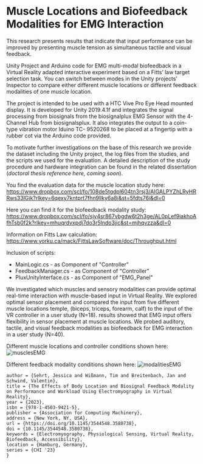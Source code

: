# Muscle Locations and Biofeedback Modalities for EMG Interaction

This research presents results that indicate that input performance can be improved by presenting muscle tension as simultaneous tactile and visual feedback.

Unity Project and Arduino code for EMG multi-modal biofeedback in a Virtual Reality adapted interactive experiment based on a Fitts’ law target selection task. You can switch between modes in the Unity projects' Inspector to compare either different muscle locations or different feedback modalities of one muscle location.

The project is intended to be used with a HTC Vive Pro Eye Head mounted display. It is developed for Unity 2019.4.1f and integrates the signal processing from biosignals from the biosignalplux EMG Sensor with the 4-Channel Hub from biosignalsplux. It also integrates the output to a coin-type vibration motor Iduino TC-
9520268 to be placed at a fingertip with a rubber cot via the Arduino code provided. 

To motivate further investigations on the base of this research we provide the dataset including the Unity project, the log files from the studies, and the scripts we used for the evaluation. 
A detailed description of the study procedure and hardware integration can be found in the related dissertation (*doctoral thesis reference here, coming soon*).

You find the evaluation data for the muscle location study here: https://www.dropbox.com/scl/fo/108de5tgdpl604tn3rsj3/AIGALPYZhLRyHRRws33lGik?rlkey=6qexy7kntprt7fhn9llky6a8i&st=5fdts76i&dl=0

Here you can find it for the biofeedback modality study: https://www.dropbox.com/scl/fo/sjy4sr867vbgdw6t2h3ge/AL0pLef9iakhoAfhTsb0f2k?rlkey=mhuqrdvxpdj7do3r5lndo3jic&st=mjhqvzza&dl=0

Information on Fitts Law calculation: https://www.yorku.ca/mack/FittsLawSoftware/doc/Throughput.html 

Inclusion of scripts:
- MainLogic.cs - as Component of "Controller"
- FeedbackManager.cs - as Component of "Controller"
- PluxUnityInterface.cs - as Component of "EMG_Panel"

We investigated which muscles and sensory modalities can provide optimal real-time interaction with muscle-based input in Virtual Reality. 
We explored optimal sensor placement and compared the input from five different muscle locations temple, (biceps, triceps, forearm, calf) to the input of the VR controller in a user study (N=18). results showed that EMG input offers flexibility in sensor placement at muscle locations. We probed auditory, tactile, and visual feedback modalities as biofeedback for EMG interaction in a user study (N=40).  

Different muscle locations and controller conditions shown here:
![musclesEMG](https://github.com/user-attachments/assets/f7145b49-604a-4fa5-bfb2-121fd240810a)

Different feedback modality conditions shown here:
![modalitiesEMG](https://github.com/user-attachments/assets/e6bdddb4-69be-48ef-9bc7-5debe78d7228)


```@inproceedings{SehrtCHI2023,
author = {Sehrt, Jessica and Wißmann, Tim and Breitenbach, Jan and Schwind, Valentin},
title = {The Effects of Body Location and Biosignal Feedback Modality on Performance and Workload Using Electromyography in Virtual Reality},
year = {2023},
isbn = {978-1-4503-9421-5},
publisher = {Association for Computing Machinery},
address = {New York, NY, USA},
url = {https://doi.org/10.1145/3544548.3580738},
doi = {10.1145/3544548.3580738},
keywords = {Electromyography, Physiological Sensing, Virtual Reality, Biofeedback, Accessibility},
location = {Hamburg, Germany},
series = {CHI '23}
}
